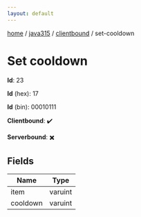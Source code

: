```yaml
---
layout: default
---
```


[home](/)  /  [java315](/protocol/java315)  /  [clientbound](/protocol/java315/clientbound)  /  set-cooldown

# Set cooldown

**Id**: 23

**Id** (hex): 17

**Id** (bin): 00010111

**Clientbound**: ✔️

**Serverbound**: ✖️

## Fields

Name | Type
---|---
item | varuint
cooldown | varuint

